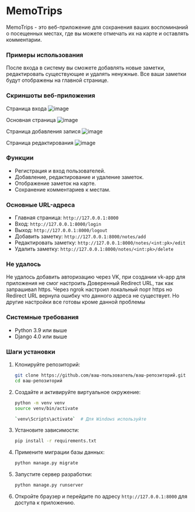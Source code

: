 # MemoTrips

MemoTrips - это веб-приложение для сохранения ваших воспоминаний о посещенных местах, где вы можете отмечать их на карте и оставлять комментарии.

### Примеры использования

После входа в систему вы сможете добавлять новые заметки, редактировать существующие и удалять ненужные. Все ваши заметки будут отображены на главной странице.
### Скриншоты веб-приложения
Страница входа
![image](https://github.com/mrbaiel/MemoTrips/assets/151663535/30aecda6-ef43-44aa-ab15-b014b2388530)

Основная страница
![image](https://github.com/mrbaiel/MemoTrips/assets/151663535/7b2f7f20-c15c-493a-ab06-8726b239c124)

Страница добавления запися
![image](https://github.com/mrbaiel/MemoTrips/assets/151663535/4196099a-3758-4cd2-9369-e828cd3902ef)

Страница редактирования
![image](https://github.com/mrbaiel/MemoTrips/assets/151663535/9d9e79b6-6d94-4ed6-97a2-2393869ff82c)


### Функции

- Регистрация и вход пользователей.
- Добавление, редактирование и удаление заметок.
- Отображение заметок на карте.
- Сохранение комментариев к местам.

### Основные URL-адреса

- Главная страница: `http://127.0.0.1:8000`
- Вход: `http://127.0.0.1:8000/login`
- Выход: `http://127.0.0.1:8000/logout`
- Добавить заметку: `http://127.0.0.1:8000/notes/add`
- Редактировать заметку: `http://127.0.0.1:8000/notes/<int:pk>/edit`
- Удалить заметку: `http://127.0.0.1:8000/notes/<int:pk>/delete`


### Не удалось

Не удалось добавить авторизацию через VK, при создании vk-app для приложения не смог настроить 
Доверенный Redirect URL, так как запрашивал https. Через ngrok настроил локальный порт https но
Redirect URL вернула ошибку что данного адреса не существует.
Но другие настройки все готовы кроме данной проблемы


### Системные требования

- Python 3.9 или выше
- Django 4.0 или выше

### Шаги установки

1. Клонируйте репозиторий:
    ```bash
    git clone https://github.com/ваш-пользователь/ваш-репозиторий.git
    cd ваш-репозиторий
    ```

2. Создайте и активируйте виртуальное окружение:
    ```bash
    python -m venv venv
    source venv/bin/activate
    
    `venv\Scripts\activate`  # Для Windows используйте
    ```

3. Установите зависимости:
    ```bash
    pip install -r requirements.txt
    ```

4. Примените миграции базы данных:
    ```bash
    python manage.py migrate
    ```

5. Запустите сервер разработки:
    ```bash
    python manage.py runserver
    ```

6. Откройте браузер и перейдите по адресу `http://127.0.0.1:8000` для доступа к приложению.



